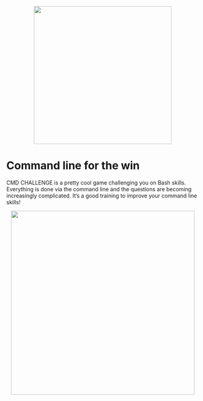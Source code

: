 
<p align="center">
     <p align="center">
          <img src="https://www.holbertonschool.com/holberton-logo.png" width="360"/>
     </p>

# Command line for the win

CMD CHALLENGE is a pretty cool game challenging you on Bash skills. Everything is done via the command line and the questions are becoming increasingly complicated. It’s a good training to improve your command line skills!

<p align="center">
     <p align="center">
          <img src="https://s3.amazonaws.com/intranet-projects-files/holbertonschool-sysadmin_devops/324/06AChAO.png" width="480"/>
     </p>

